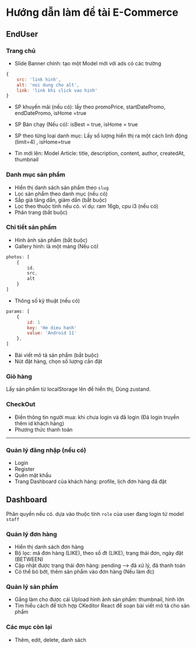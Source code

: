 # Hướng dẫn làm đề tài E-Commerce

## EndUser 

### Trang chủ

- Slide Banner chính: tạo một Model mới với ads có các trường


```js
{
    src: 'link hinh',
    alt: 'noi dung cho alt',
    link: 'link khi click vao hinh'
}
```
- SP khuyến mãi (nếu có): lấy theo promoPrice, startDatePromo, endDatePromo, isHome =true

- SP Bán chạy (Nếu có): isBest = true, isHome = true

- SP theo từng loại danh mục: Lấy số lượng hiển thị ra một cách linh động (limit=4) , isHome=true

- Tin mới lên: Model Article: title, description, content, author, createdAt, thumbnail

### Danh mục sản phẩm

- Hiển thị danh sách sản phẩm theo `slug`
- Lọc sản phẩm theo danh mục (nếu có)
- Sắp giá tăng dần, giảm dần (bắt buộc)
- Lọc theo thuộc tính nếu có. ví dụ: ram 16gb, cpu i3 (nếu có)
- Phân trang (bắt buộc)

### Chi tiết sản phẩm

- Hình ảnh sản phẩm (bắt buộc)
- Gallery hình: là một mảng (Nếu có)

```js
photos: [
    {
        id,
        src,
        alt
    }
]
```

- Thông số kỹ thuật (nếu có)

```js
params: [
    {
        id: 1
        key: 'He dieu hanh'
        value: 'Android 11'
    },
]
```

- Bài viết mô tả sản phẩm (bắt buộc)
- Nút đặt hàng, chọn số lượng cần đặt


### Giỏ hàng

Lấy sản phẩm từ localStorage lên để hiển thị, Dùng zustand.


### CheckOut

- Điền thông tin người mua: khi chưa login và đã login (Đã login truyền thêm id khách hàng)
- Phương thức thanh toán

---

### Quản lý đăng nhập (nếu có)

- Login
- Register
- Quên mật khẩu
- Trang Dashboard của khách hàng: profile, lịch đơn hàng đã đặt



## Dashboard

Phân quyền nếu có. dựa vào thuộc tính `role`  của user đang login  từ model `staff`

### Quản lý đơn hàng

- Hiển thị danh sách đơn hàng
- Bộ lọc: mã đơn hàng (LIKE), theo số đt (LIKE), trạng thái đơn, ngày đặt (BETWEEN)
- Cập nhật được trạng thái đơn hàng: pending --> đã xử lý, đã thanh toán
- Có thể bỏ bớt, thêm sản phẩm vào đơn hàng (Nếu làm đc)


### Quản lý sản phẩm

- Gắng làm cho được cái Upload hình ảnh sản phẩm: thumbnail, hình lớn
- Tìm hiểu cách để tích hợp CKeditor React để soạn bài viết mô tả cho sản phẩm


### Các mục còn lại

- Thêm, edit, delete, danh sách
